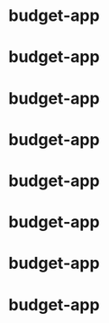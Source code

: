 # budget-app
# budget-app
# budget-app
# budget-app
# budget-app
# budget-app
# budget-app
# budget-app
